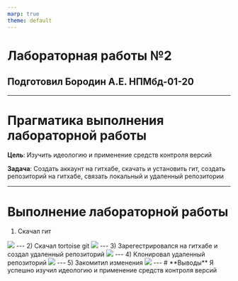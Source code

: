 ```yaml
---
marp: true
theme: default
---
```

<style>
section.titleslide h1{
color: DarkBlue;
text-align: center;
position: relative;
top: 0px;
}
section.titleslide h3{
color: Black;
text-align: center;
position: relative;
top: 0px;
}
</style>


<!-- _class: titleslide -->
# Лабораторная работы №2
## Подготовил Бородин А.Е. НПМбд-01-20

---
# Прагматика выполнения лабораторной работы
**Цель**: Изучить идеологию и применение средств контроля версий

**Задача**: Создать аккаунт на гитхабе, скачать и установить гит, создать репозиторий на гитхабе, связать локальный и удаленный репозитории

---

# **Выполнение лабораторной работы**
1) Скачал гит

<img src = "C:\Users\xxxsa\Pictures\Screenshots\Рисунок1.png" >
---
2) Скачал tortoise git

<img src = "C:\Users\xxxsa\Pictures\Screenshots\Рисунок2.png" >
---
3) Зарегестрировался на гитхабе и создал удаленный репозиторий

<img src = "C:\Users\xxxsa\Pictures\Screenshots\Рисунок3.png" >
---
4) Клонировал удаленный репозиторий

<img src = "C:\Users\xxxsa\Pictures\Screenshots\Рисунок4.png" >
---
5) Закомитил изменения

<img src = "C:\Users\xxxsa\Pictures\Screenshots\Рисунок5.png" >
---
# **Выводы**
Я успешно изучил идеологию и применение средств контроля версий